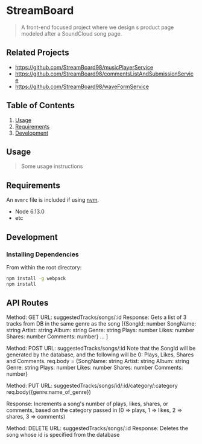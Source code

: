 # StreamBoard

> A front-end focused project where we design s product page modeled after a SoundCloud song page.

## Related Projects

  - https://github.com/StreamBoard98/musicPlayerService
  - https://github.com/StreamBoard98/commentsListAndSubmissionService
  - https://github.com/StreamBoard98/waveFormService

## Table of Contents

1. [Usage](#Usage)
1. [Requirements](#requirements)
1. [Development](#development)

## Usage

> Some usage instructions

## Requirements

An `nvmrc` file is included if using [nvm](https://github.com/creationix/nvm).

- Node 6.13.0
- etc

## Development

### Installing Dependencies

From within the root directory:

```sh
npm install -g webpack
npm install
```

## API Routes 

Method: GET 
URL: suggestedTracks/songs/:id
Response: Gets a list of 3 tracks from DB in the same genre as the song
[{SongId: number
SongName: string
Artist: string
Album: string
Genre: string
Plays: number
Likes: number
Shares: number
Comments: number} … ]

Method: POST
URL: suggestedTracks/songs/:id
Note that the SongId will be generated by the database, and the following will be 0: Plays, Likes, Shares and Comments.
req.body = {SongName: string
Artist: string
Album: string
Genre: string
Plays: number
Likes: number
Shares: number
Comments: number}

Method: PUT
URL: suggestedTracks/songs/id/:id/category/:category
req.body({genre:name_of_genre})

Response: Increments a song's number of plays, likes, shares, or comments, based on the category passed in (0 => plays, 1 => likes, 2 => shares, 3 => comments)

Method: DELETE
URL: suggestedTracks/songs/:id
Response: Deletes the song whose id is specified from the database



